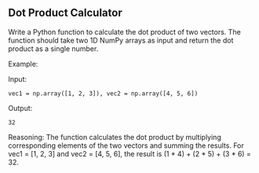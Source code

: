 ## Dot Product Calculator

Write a Python function to calculate the dot product of two vectors. The function should take two 1D NumPy arrays as input and return the dot product as a single number.

Example:

Input:

```
vec1 = np.array([1, 2, 3]), vec2 = np.array([4, 5, 6])
```
Output:

```
32
```




Reasoning:
The function calculates the dot product by multiplying corresponding elements of the two vectors and summing the results. For vec1 = [1, 2, 3] and vec2 = [4, 5, 6], the result is (1 * 4) + (2 * 5) + (3 * 6) = 32.
